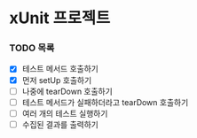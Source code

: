 # xUnit 프로젝트

### TODO 목록

- [x] 테스트 메서드 호출하기
- [x] 먼저 setUp 호출하기
- [ ] 나중에 tearDown 호출하기
- [ ] 테스트 메서드가 실패하더라고 tearDown 호출하기
- [ ] 여러 개의 테스트 실행하기
- [ ] 수집된 결과를 출력하기